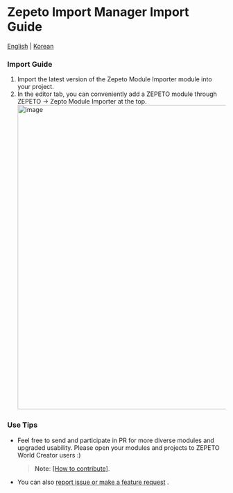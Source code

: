 # Zepeto Import Manager Import Guide

[English](./README.md) | [Korean](./README_KR.md)

### Import Guide
1. Import the latest version of the Zepeto Module Importer module into your project.
2. In the editor tab, you can conveniently add a ZEPETO module through ZEPETO -> Zepto Module Importer at the top.
     <img width="700" alt="image" src="./images/GuideImage1.png">

### Use Tips
- Feel free to send and participate in PR for more diverse modules and upgraded usability. Please open your modules and projects to ZEPETO World Creator users :)

     > **Note**: [[How to contribute]](../../../docs/HowToContribute.md).

- You can also [report issue or make a feature request](https://github.com/JasperGame/zepeto-modules/issues/new/choose) .
  
